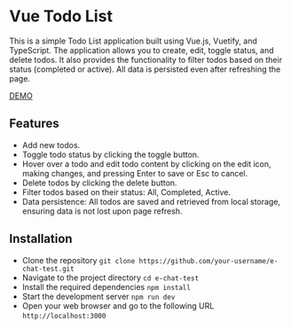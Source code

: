 # Vue Todo List

This is a simple Todo List application built using Vue.js, Vuetify, and TypeScript. The application allows you to create, edit, toggle status, and delete todos. It also provides the functionality to filter todos based on their status (completed or active). All data is persisted even after refreshing the page.

[DEMO](https://igor-kashchenko.github.io/e-chat-test/)

## Features
- Add new todos.
- Toggle todo status by clicking the toggle button.
- Hover over a todo and edit todo content by clicking on the edit icon, making changes, and pressing Enter to save or Esc to cancel.
- Delete todos by clicking the delete button.
- Filter todos based on their status: All, Completed, Active.
- Data persistence: All todos are saved and retrieved from local storage, ensuring data is not lost upon page refresh.

## Installation
- Clone the repository `git clone https://github.com/your-username/e-chat-test.git`
- Navigate to the project directory `cd e-chat-test`
- Install the required dependencies `npm install`
- Start the development server `npm run dev`
- Open your web browser and go to the following URL `http://localhost:3000`
